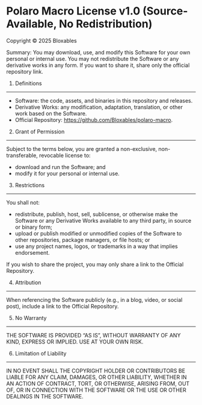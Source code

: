 Polaro Macro License v1.0 (Source-Available, No Redistribution)
===============================================================

Copyright © 2025 Bloxables

Summary: You may download, use, and modify this Software for your own personal or internal use. You may not redistribute the Software or any derivative works in any form. If you want to share it, share only the official repository link.

1. Definitions
--------------
- Software: the code, assets, and binaries in this repository and releases.
- Derivative Works: any modification, adaptation, translation, or other work based on the Software.
- Official Repository: https://github.com/Bloxables/polaro-macro.

2. Grant of Permission
----------------------
Subject to the terms below, you are granted a non-exclusive, non-transferable, revocable license to:
- download and run the Software; and
- modify it for your personal or internal use.

3. Restrictions
---------------
You shall not:
- redistribute, publish, host, sell, sublicense, or otherwise make the Software or any Derivative Works available to any third party, in source or binary form;
- upload or publish modified or unmodified copies of the Software to other repositories, package managers, or file hosts; or
- use any project names, logos, or trademarks in a way that implies endorsement.

If you wish to share the project, you may only share a link to the Official Repository.

4. Attribution
--------------
When referencing the Software publicly (e.g., in a blog, video, or social post), include a link to the Official Repository.

5. No Warranty
--------------
THE SOFTWARE IS PROVIDED “AS IS”, WITHOUT WARRANTY OF ANY KIND, EXPRESS OR IMPLIED. USE AT YOUR OWN RISK.

6. Limitation of Liability
--------------------------
IN NO EVENT SHALL THE COPYRIGHT HOLDER OR CONTRIBUTORS BE LIABLE FOR ANY CLAIM, DAMAGES, OR OTHER LIABILITY, WHETHER IN AN ACTION OF CONTRACT, TORT, OR OTHERWISE, ARISING FROM, OUT OF, OR IN CONNECTION WITH THE SOFTWARE OR THE USE OR OTHER DEALINGS IN THE SOFTWARE.
